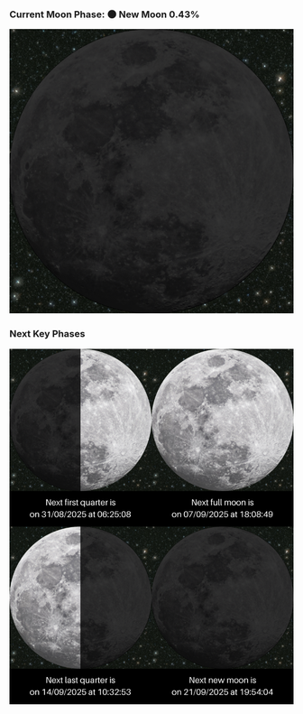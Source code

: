 ### Current Moon Phase: 🌑 New Moon 0.43%
![Moon Phase](moonphase.png)
### Next Key Phases
![Gallery](gallery.png)